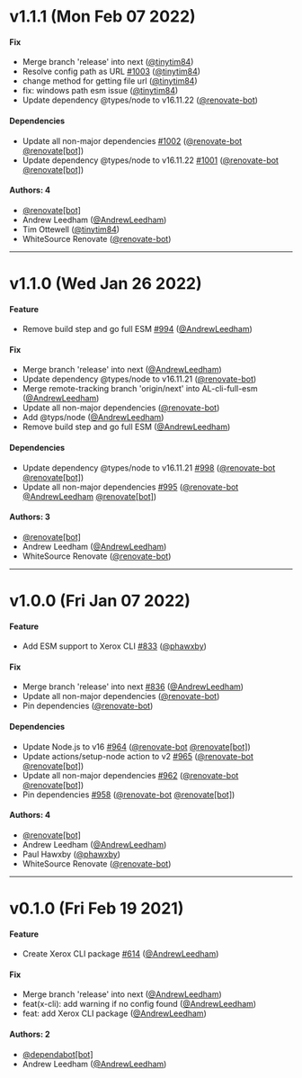 # v1.1.1 (Mon Feb 07 2022)

#### Fix

- Merge branch 'release' into next ([@tinytim84](https://github.com/tinytim84))
- Resolve config path as URL [#1003](https://github.com/xeroxinteractive/config/pull/1003) ([@tinytim84](https://github.com/tinytim84))
- change method for getting file url ([@tinytim84](https://github.com/tinytim84))
- fix: windows path esm issue ([@tinytim84](https://github.com/tinytim84))
- Update dependency @types/node to v16.11.22 ([@renovate-bot](https://github.com/renovate-bot))

#### Dependencies

- Update all non-major dependencies [#1002](https://github.com/xeroxinteractive/config/pull/1002) ([@renovate-bot](https://github.com/renovate-bot) [@renovate[bot]](https://github.com/renovate[bot]))
- Update dependency @types/node to v16.11.22 [#1001](https://github.com/xeroxinteractive/config/pull/1001) ([@renovate-bot](https://github.com/renovate-bot) [@renovate[bot]](https://github.com/renovate[bot]))

#### Authors: 4

- [@renovate[bot]](https://github.com/renovate[bot])
- Andrew Leedham ([@AndrewLeedham](https://github.com/AndrewLeedham))
- Tim Ottewell ([@tinytim84](https://github.com/tinytim84))
- WhiteSource Renovate ([@renovate-bot](https://github.com/renovate-bot))

---

# v1.1.0 (Wed Jan 26 2022)

#### Feature

- Remove build step and go full ESM [#994](https://github.com/xeroxinteractive/config/pull/994) ([@AndrewLeedham](https://github.com/AndrewLeedham))

#### Fix

- Merge branch 'release' into next ([@AndrewLeedham](https://github.com/AndrewLeedham))
- Update dependency @types/node to v16.11.21 ([@renovate-bot](https://github.com/renovate-bot))
- Merge remote-tracking branch 'origin/next' into AL-cli-full-esm ([@AndrewLeedham](https://github.com/AndrewLeedham))
- Update all non-major dependencies ([@renovate-bot](https://github.com/renovate-bot))
- Add @typs/node ([@AndrewLeedham](https://github.com/AndrewLeedham))
- Remove build step and go full ESM ([@AndrewLeedham](https://github.com/AndrewLeedham))

#### Dependencies

- Update dependency @types/node to v16.11.21 [#998](https://github.com/xeroxinteractive/config/pull/998) ([@renovate-bot](https://github.com/renovate-bot) [@renovate[bot]](https://github.com/renovate[bot]))
- Update all non-major dependencies [#995](https://github.com/xeroxinteractive/config/pull/995) ([@renovate-bot](https://github.com/renovate-bot) [@AndrewLeedham](https://github.com/AndrewLeedham) [@renovate[bot]](https://github.com/renovate[bot]))

#### Authors: 3

- [@renovate[bot]](https://github.com/renovate[bot])
- Andrew Leedham ([@AndrewLeedham](https://github.com/AndrewLeedham))
- WhiteSource Renovate ([@renovate-bot](https://github.com/renovate-bot))

---

# v1.0.0 (Fri Jan 07 2022)

#### Feature

- Add ESM support to Xerox CLI [#833](https://github.com/xeroxinteractive/config/pull/833) ([@phawxby](https://github.com/phawxby))

#### Fix

- Merge branch 'release' into next [#836](https://github.com/xeroxinteractive/config/pull/836) ([@AndrewLeedham](https://github.com/AndrewLeedham))
- Update all non-major dependencies ([@renovate-bot](https://github.com/renovate-bot))
- Pin dependencies ([@renovate-bot](https://github.com/renovate-bot))

#### Dependencies

- Update Node.js to v16 [#964](https://github.com/xeroxinteractive/config/pull/964) ([@renovate-bot](https://github.com/renovate-bot) [@renovate[bot]](https://github.com/renovate[bot]))
- Update actions/setup-node action to v2 [#965](https://github.com/xeroxinteractive/config/pull/965) ([@renovate-bot](https://github.com/renovate-bot) [@renovate[bot]](https://github.com/renovate[bot]))
- Update all non-major dependencies [#962](https://github.com/xeroxinteractive/config/pull/962) ([@renovate-bot](https://github.com/renovate-bot) [@renovate[bot]](https://github.com/renovate[bot]))
- Pin dependencies [#958](https://github.com/xeroxinteractive/config/pull/958) ([@renovate-bot](https://github.com/renovate-bot) [@renovate[bot]](https://github.com/renovate[bot]))

#### Authors: 4

- [@renovate[bot]](https://github.com/renovate[bot])
- Andrew Leedham ([@AndrewLeedham](https://github.com/AndrewLeedham))
- Paul Hawxby ([@phawxby](https://github.com/phawxby))
- WhiteSource Renovate ([@renovate-bot](https://github.com/renovate-bot))

---

# v0.1.0 (Fri Feb 19 2021)

#### Feature

- Create Xerox CLI package [#614](https://github.com/xeroxinteractive/config/pull/614) ([@AndrewLeedham](https://github.com/AndrewLeedham))

#### Fix

- Merge branch 'release' into next ([@AndrewLeedham](https://github.com/AndrewLeedham))
- feat(x-cli): add warning if no config found ([@AndrewLeedham](https://github.com/AndrewLeedham))
- feat: add Xerox CLI package ([@AndrewLeedham](https://github.com/AndrewLeedham))

#### Authors: 2

- [@dependabot[bot]](https://github.com/dependabot[bot])
- Andrew Leedham ([@AndrewLeedham](https://github.com/AndrewLeedham))
